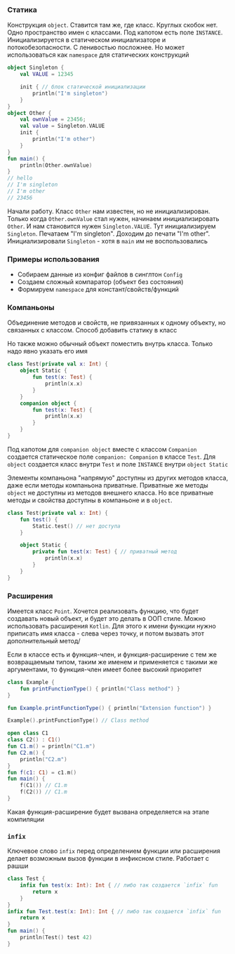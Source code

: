 ### Статика

Конструкция `object`. Ставится там же, где класс. Круглых скобок нет. Одно пространство имен с классами. Под капотом есть поле `INSTANCE`. Инициализируется в статическом инициализаторе и потокобезопасности. С ленивостью посложнее. Но может использоваться как `namespace` для
статических конструкций

```kotlin
object Singleton {
    val VALUE = 12345

    init { // блок статической инициализации
        println("I'm singleton")
    }
}
object Other {
    val ownValue = 23456;
    val value = Singleton.VALUE
    init {
        println("I'm other")
    }
}
fun main() {
    println(Other.ownValue)
}
// hello
// I'm singleton
// I'm other
// 23456
```
Начали работу. Класс `Other` нам известен, но не инициализирован. Только когда `Other.ownValue` стал нужен, начинаем инициализировать `Other`. И нам становится нужен `Singleton.VALUE`. Тут инициализируем `Singleton`. Печатаем "I'm singleton". Доходим до печати "I'm other". Инициализировали `Singleton` - хотя в `main` им не воспользовались

### Примеры использования

- Собираем данные из конфиг файлов в синглтон `Config`
- Создаем сложный компаратор (объект без состояния)
- Формируем `namespace` для констант/свойств/функций

### Компаньоны

Объединение методов и свойств, не привязанных к одному объекту, но связанных с классом. Способ добавить статику в класс

Но также можно обычный объект поместить внутрь класса. Только надо явно указать его имя

```kotlin
class Test(private val x: Int) {
    object Static {
        fun test(x: Test) {
            println(x.x)
        }
    }
    companion object {
        fun test(x: Test) {
            println(x.x)
        }
    }
}
```

Под капотом для `companion object` вместе с классом `Companion` создается статическое поле `companion: Companion` в классе `Test`. Для `object` создается класс внутри `Test` и поле `INSTANCE` внутри `object Static` 

Элементы компаньона "напрямую" доступны из других методов класса, даже если методы компаньона приватные. Приватные же методы `object` не доступны из методов внешнего класса. Но все приватные методы и свойства доступны в компаньоне и в `object`.

```kotlin
class Test(private val x: Int) {
    fun test() {
        Static.test() // нет доступа
    }

    object Static {
        private fun test(x: Test) { // приватный метод
            println(x.x)
        }
    }
}
```

### Расширения

Имеется класс `Point`. Хочется реализовать функцию, что будет создавать новый объект, и будет это делать в ООП стиле. Можно использовать расширения `Kotlin`. Для этого к имени функции нужно приписать имя класса - слева через точку, и потом вызвать этот дополнительный метод/

Если в классе есть и функция-член, и функция-расширение с тем же возвращаемым типом, таким же именем и применяется с такими же аргументами, то функция-член имеет более высокий приоритет

```kotlin
class Example {
    fun printFunctionType() { println("Class method") }
}

fun Example.printFunctionType() { println("Extension function") }

Example().printFunctionType() // Class method
```

```kotlin
open class C1
class C2() : C1()
fun C1.m() = println("C1.m")
fun C2.m() {
    println("C2.m")
}
fun f(c1: C1) = c1.m()
fun main() {
    f(C1()) // C1.m
    f(C2()) // C1.m
}
```

Какая функция-расширение будет вызвана определяется на этапе компиляции

### `infix`

Ключевое слово `infix` перед определением функции или расширения делает возможным вызов функции в инфиксном стиле. Работает с рашши

```kotlin
class Test {
    infix fun test(x: Int): Int { // либо так создается `infix` fun
        return x
    }
}
infix fun Test.test(x: Int): Int { // либо так создается `infix` fun
    return x
}
fun main() {
    println(Test() test 42)
}

```
